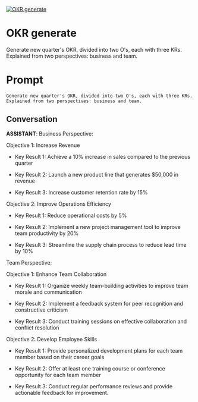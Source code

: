
[![OKR generate](https://flow-prompt-covers.s3.us-west-1.amazonaws.com/icon/realistic/real_6.png)]()
# OKR generate 
Generate new quarter's OKR, divided into two O's, each with three KRs. Explained from two perspectives: business and team.

# Prompt

```
Generate new quarter's OKR, divided into two O's, each with three KRs. Explained from two perspectives: business and team.
```

## Conversation

**ASSISTANT**: Business Perspective:



Objective 1: Increase Revenue

- Key Result 1: Achieve a 10% increase in sales compared to the previous quarter

- Key Result 2: Launch a new product line that generates $50,000 in revenue

- Key Result 3: Increase customer retention rate by 15%



Objective 2: Improve Operations Efficiency

- Key Result 1: Reduce operational costs by 5%

- Key Result 2: Implement a new project management tool to improve team productivity by 20%

- Key Result 3: Streamline the supply chain process to reduce lead time by 10%



Team Perspective:



Objective 1: Enhance Team Collaboration

- Key Result 1: Organize weekly team-building activities to improve team morale and communication

- Key Result 2: Implement a feedback system for peer recognition and constructive criticism

- Key Result 3: Conduct training sessions on effective collaboration and conflict resolution



Objective 2: Develop Employee Skills

- Key Result 1: Provide personalized development plans for each team member based on their career goals

- Key Result 2: Offer at least one training course or conference opportunity for each team member

- Key Result 3: Conduct regular performance reviews and provide actionable feedback for improvement.



